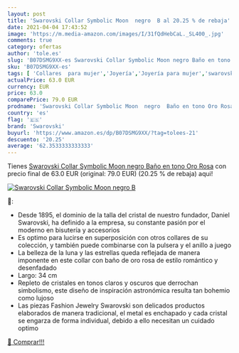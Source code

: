 ```yaml
---
layout: post
title: 'Swarovski Collar Symbolic Moon  negro  B al 20.25 % de rebaja'
date: 2021-04-04 17:43:52
image: 'https://m.media-amazon.com/images/I/31fQdHebCaL._SL400_.jpg'
comments: true
category: ofertas
author: 'tole.es'
slug: 'B07DSMG9XX-es Swarovski Collar Symbolic Moon negro Baño en tono Oro Rosa'
sku: 'B07DSMG9XX-es'
tags: [ 'Collares  para mujer','Joyería','Joyería para mujer','swarovski', ]
actualPrice: 63.0 EUR
currency: EUR
price: 63.0
comparePrice: 79.0 EUR
prodname: 'Swarovski Collar Symbolic Moon  negro  Baño en tono Oro Rosa'
country: 'es'
flag: '🇪🇸'
brand: 'Swarovski'
buyurl: 'https://www.amazon.es/dp/B07DSMG9XX/?tag=tolees-21'
descuento: '20.25'
average: '62.3533333333333'
---
```


Tienes [Swarovski Collar Symbolic Moon  negro  Baño en tono Oro Rosa](https://www.amazon.es/dp/B07DSMG9XX/?tag=tolees-21) con precio final de  63.0 EUR (original: 79.0 EUR) (20.25 %  de rebaja) aqui!

[![Swarovski Collar Symbolic Moon  negro  B](https://m.media-amazon.com/images/I/31fQdHebCaL._SL400_.jpg)](https://www.amazon.es/dp/B07DSMG9XX/?tag=tolees-21)

🔎:

- Desde 1895, el dominio de la talla del cristal de nuestro fundador, Daniel Swarovski, ha definido a la empresa, su constante pasión por el moderno en bisutería y accesorios
- Es optimo para lucirse en superposición con otros collares de su colección, y también puede combinarse con la pulsera y el anillo a juego
- La belleza de la luna y las estrellas queda reflejada de manera imponente en este collar con baño de oro rosa de estilo romántico y desenfadado
- Largo: 34 cm
- Repleto de cristales en tonos claros y oscuros que derrochan simbolismo, este diseño de inspiración astronómica resulta tan bohemio como lujoso
- Las piezas Fashion Jewelry Swarovski son delicados productos elaborados de manera tradicional, el metal es enchapado y cada cristal se engarza de forma individual, debido a ello necesitan un cuidado optimo

[🛒 Comprar!!!](https://www.amazon.es/dp/B07DSMG9XX/?tag=tolees-21)
